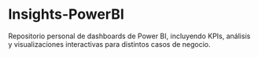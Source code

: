 # Insights-PowerBI
Repositorio personal de dashboards de Power BI, incluyendo KPIs, análisis y visualizaciones interactivas para distintos casos de negocio.
